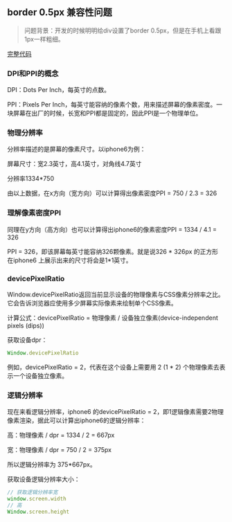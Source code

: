 ## border 0.5px 兼容性问题

> 问题背景：开发的时候明明给div设置了border 0.5px，但是在手机上看跟1px一样粗细。

[完整代码](https://codepen.io/zhunh/pen/QWqBqEN)

### DPI和PPI的概念

DPI：Dots Per Inch，每英寸的点数。

PPI：Pixels Per Inch，每英寸能容纳的像素个数，用来描述屏幕的像素密度。一块屏幕在出厂的时候，长宽和PPI都是固定的，因此PPI是一个物理单位。

### 物理分辨率

分辨率描述的是屏幕的像素尺寸。以iphone6为例：

屏幕尺寸：宽2.3英寸，高4.1英寸，对角线4.7英寸

分辨率1334*750

由以上数据，在x方向（宽方向）可以计算得出像素密度PPI = 750 / 2.3  = 326 

### 理解像素密度PPI

同理在y方向（高方向）也可以计算得出iphone6的像素密度PPI = 1334 / 4.1 =  326

PPI = 326，即该屏幕每英寸能容纳326颗像素。就是说326 * 326px 的正方形 在iphone6 上展示出来的尺寸将会是1*1英寸。

### devicePixelRatio

Window.devicePixelRatio返回当前显示设备的物理像素与CSS像素分辨率之比。它会告诉浏览器应使用多少屏幕实际像素来绘制单个CSS像素。

计算公式：devicePixelRatio = 物理像素 / 设备独立像素(device-independent pixels (dips))

获取设备dpr：

```js
Window.devicePixelRatio
```

例如，devicePixelRatio = 2，代表在这个设备上需要用 2 (1 * 2) 个物理像素去表示一个设备独立像素。 

### 逻辑分辨率

现在来看逻辑分辨率，iphone6 的devicePixelRatio = 2，即1逻辑像素需要2物理像素渲染，据此可以计算出iphone6的逻辑分辨率：

高：物理像素 / dpr = 1334 / 2 = 667px

宽：物理像素 / dpr = 750 / 2 = 375px

所以逻辑分辨率为 375*667px。

获取设备逻辑分辨率大小：

```js
// 获取逻辑分辨率宽
window.screen.width
// 高
Window.screen.height
```



